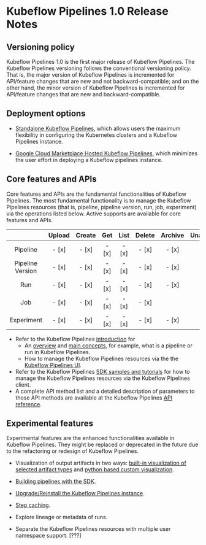 # Kubeflow Pipelines 1.0 Release Notes

## Versioning policy

Kubeflow Pipelines 1.0 is the first major release of Kubeflow Pipelines. The
Kubeflow Pipelines versioning follows the conventional versioning policy. That
is, the major version of Kubeflow Pipelines is incremented for API/feature changes that
are new and not backward-compatible; and on the other hand, the minor version
of Kubeflow Pipelines is incremented for API/feature changes that are new and
backward-compatible.

## Deployment options

* [Standalone Kubeflow Pipelines](https://www.kubeflow.org/docs/pipelines/installation/standalone-deployment/),
which allows users the maximum flexibility in configuring the Kubernetes
clusters and a Kubeflow Pipelines instance.

* [Google Cloud Marketplace Hosted Kubeflow Pipelines](https://www.kubeflow.org/docs/pipelines/installation/overview/#gcp-hosted-ml-pipelines),
which minimizes the user effort in deploying a Kubeflow pipelines instance.

## Core features and APIs

Core features and APIs are the fundamental functionalities of Kubeflow Pipelines. The most fundamental functionality is to manage the Kubeflow Pipelines resources (that is, pipeline, pipeline version, run, job, experiment) via the operations listed below. Active supports are available for core features and APIs.

|                  | Upload | Create | Get | List | Delete | Archive | Unarchive | Enable | Disable | Terminate | Retry |
|:----------------:|:------:|:------:|:---:|:----:|:------:|:-------:|:---------:|:------:|:-------:|:---------:|:-----:|
| Pipeline         | - [x]  |  - [x] |- [x]|- [x] | - [x]  | - [x]   | - [x]     |
| Pipeline Version | - [x]  |  - [x] |- [x]|- [x] | - [x]  | - [x]   | - [x]     |
| Run              | - [x]  |  - [x] |- [x]|- [x] | - [x]  | - [x]   | - [x]     |        |         | - [x]     | - [x] |
| Job              | - [x]  |  - [x] |- [x]|- [x] | - [x]  |         |           | - [x]  | - [x]   |
| Experiment       | - [x]  |  - [x] |- [x]|- [x] | - [x]  | - [x]   | - [x]     |

* Refer to the Kubeflow Pipelines [introduction]((https://www.kubeflow.org/docs/pipelines/overview/)) for
  - An [overview](https://www.kubeflow.org/docs/pipelines/overview/pipelines-overview/) and [main concepts](https://www.kubeflow.org/docs/pipelines/overview/concepts/), for example, what is a pipeline or run in Kubeflow Pipelines.
  - How to manage the Kubeflow Pipelines resources via the the [Kubeflow Pipelines UI](https://www.kubeflow.org/docs/pipelines/overview/interfaces/).
* Refer to the Kubeflow Pipelines [SDK samples and tutorials](https://www.kubeflow.org/docs/pipelines/tutorials/sdk-examples/)
for how to manage the Kubeflow Pipelines resources via the Kubeflow Pipelines client.
* A complete API method list and a detailed description of parameters to those API methods are available at the Kubeflow Pipelines [API reference](https://www.kubeflow.org/docs/pipelines/reference/api/kubeflow-pipeline-api-spec/).

## Experimental features

Experimental features are the enhanced functionalities available in Kubeflow Pipelines. They might be replaced or deprecated in the future due to the refactoring or redesign of Kubeflow Pipelines.

* Visualization of output artifacts in two ways: [built-in visualization of selected artifact types](https://www.kubeflow.org/docs/pipelines/sdk/python-based-visualizations/) and [python based custom visualization](https://www.kubeflow.org/docs/pipelines/sdk/python-based-visualizations/).

* [Building pipelines with the SDK](https://www.kubeflow.org/docs/pipelines/sdk/).

* [Upgrade/Reinstall the Kubeflow Pipelines instance](https://www.kubeflow.org/docs/pipelines/upgrade/).

* [Step caching](https://www.kubeflow.org/docs/pipelines/caching/).

* Explore lineage or metadata of runs.

* Separate the Kubeflow Pipelines resources with multiple user namespace support. [???]



